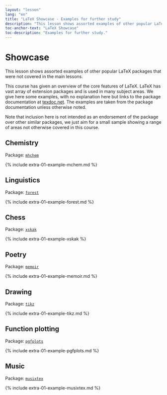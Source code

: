 ```yaml
---
layout: "lesson"
lang: "en"
title: "LaTeX Showcase - Examples for further study"
description: "This lesson shows assorted examples of other popular LaTeX packages that were not covered in the main lessons."
toc-anchor-text: "LaTeX Showcase"
toc-description: "Examples for further study."
---
```


# Showcase

<span
  class="summary">This lesson shows assorted examples of other popular LaTeX packages that were not covered in the main lessons.</span>

This course has given an overview of the core features of LaTeX.
LaTeX has vast array of extension packages and is used in many subject
areas.  We give here some examples, with no explanation here but links
to the package documentation at [texdoc.net](https://texdoc.net).
The examples are taken from the package documentation unless otherwise noted.

<p
  class="hint">Note that inclusion here is not intended as an endorsement of the package over other similar packages, we just aim for a small sample showing a range of areas not otherwise covered in this course.</p>

## Chemistry

Package: [`mhchem`](https://texdoc.net/pkg/mhchem)

{% include extra-01-example-mchem.md %}

## Linguistics

Package: [`forest`](https://texdoc.net/pkg/forest)

{% include extra-01-example-forest.md %}

## Chess

<!-- not 2017 -->
Package: [`xskak`](https://texdoc.net/pkg/xskak)

{% include extra-01-example-xskak %}


## Poetry

Package: [`memoir`](https://texdoc.net/pkg/memoir)

{% include extra-01-example-memoir.md %}


## Drawing
<!-- not 2017 -->
Package: [`tikz`](https://texdoc.net/pkg/tikz)


{% include extra-01-example-tikz.md %}


## Function plotting

Package: [`pgfplots`](https://texdoc.net/pkg/plots)


{% include extra-01-example-pgfplots.md %}


## Music

Package: [`musixtex`](https://texdoc.net/pkg/musixtex)



{% include extra-01-example-musixtex.md %}
